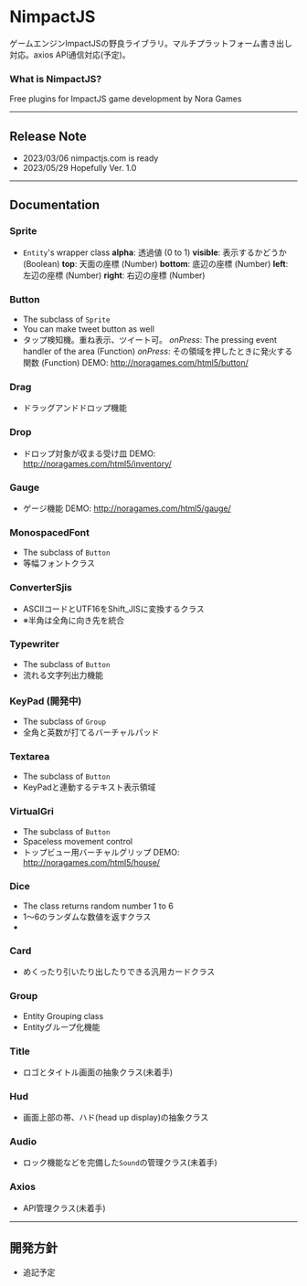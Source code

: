 # NimpactJS

ゲームエンジンImpactJSの野良ライブラリ。マルチプラットフォーム書き出し対応。axios API通信対応(予定)。

### What is NimpactJS?

Free plugins for ImpactJS game development by Nora Games

---

## Release Note
- 2023/03/06 nimpactjs.com is ready
- 2023/05/29 Hopefully Ver. 1.0

---

## Documentation


### Sprite
- `Entity`'s wrapper class
__alpha__: 透過値 (0 to 1)
__visible__: 表示するかどうか (Boolean)
__top__: 天面の座標 (Number)
__bottom__: 底辺の座標 (Number)
__left__: 左辺の座標 (Number)
__right__: 右辺の座標 (Number)

### Button
- The subclass of `Sprite`
- You can make tweet button as well
- タップ検知機。重ね表示、ツイート可。
*onPress*: The pressing event handler of the area (Function)
*onPress*: その領域を押したときに発火する関数 (Function)
DEMO: http://noragames.com/html5/button/

### Drag
- ドラッグアンドドロップ機能

### Drop
- ドロップ対象が収まる受け皿
DEMO: http://noragames.com/html5/inventory/

### Gauge
- ゲージ機能
DEMO: http://noragames.com/html5/gauge/

### MonospacedFont
- The subclass of `Button`
- 等幅フォントクラス

### ConverterSjis
- ASCIIコードとUTF16をShift_JISに変換するクラス
- ※半角は全角に向き先を統合

### Typewriter
- The subclass of `Button`
- 流れる文字列出力機能

### KeyPad (開発中)
- The subclass of `Group`
- 全角と英数が打てるバーチャルパッド

### Textarea
- The subclass of `Button`
- KeyPadと連動するテキスト表示領域

### VirtualGri
- The subclass of `Button`
- Spaceless movement control
- トップビュー用バーチャルグリップ
DEMO: http://noragames.com/html5/house/

### Dice
- The class returns random number 1 to 6
- 1～6のランダムな数値を返すクラス
- 
### Card
- めくったり引いたり出したりできる汎用カードクラス

### Group
- Entity Grouping class
- Entityグループ化機能

### Title
- ロゴとタイトル画面の抽象クラス(未着手)

### Hud
- 画面上部の帯、ハド(head up display)の抽象クラス

### Audio
- ロック機能などを完備した`Sound`の管理クラス(未着手)

### Axios
- API管理クラス(未着手)
 
---

## 開発方針
- 追記予定
